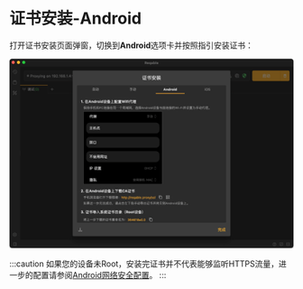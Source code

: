 # 证书安装-Android

打开证书安装页面弹窗，切换到**Android**选项卡并按照指引安装证书：

![](arts/android_cert_install_01.png)

:::caution
如果您的设备未Root，安装完证书并不代表能够监听HTTPS流量，进一步的配置请参阅[Android网络安全配置](https://developer.android.google.cn/training/articles/security-config)。
:::
